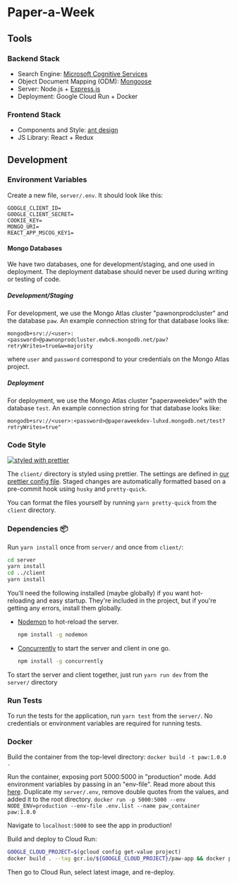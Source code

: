 # Paper-a-Week

## Tools

### Backend Stack

- Search Engine: [Microsoft Cognitive Services](https://azure.microsoft.com/en-us/services/cognitive-services/)
- Object Document Mapping (ODM): [Mongoose](https://mongoosejs.com/)
- Server: Node.js + [Express.js](https://expressjs.com/)
- Deployment: Google Cloud Run + Docker

### Frontend Stack

- Components and Style: [ant design](https://ant.design/)
- JS Library: React + Redux

## Development

### Environment Variables

Create a new file, `server/.env`. It should look like this:

```text
GOOGLE_CLIENT_ID=
GOOGLE_CLIENT_SECRET=
COOKIE_KEY=
MONGO_URI=
REACT_APP_MSCOG_KEY1=
```

#### Mongo Databases

We have two databases, one for development/staging, and one used in deployment.
The deployment database should never be used during writing or testing of code.

##### Development/Staging

For development, we use the Mongo Atlas cluster "pawnonprodcluster" and the database
`paw`. An example connection string for that database looks like:

```text
mongodb+srv://<user>:<password>@pawnonprodcluster.ewbc6.mongodb.net/paw?retryWrites=true&w=majority
```

where `user` and `password` correspond to your credentials on the Mongo Atlas project.

##### Deployment

For deployment, we use the Mongo Atlas cluster "paperaweekdev" with the database `test`.
An example connection string for that database looks like:

```text
mongodb+srv://<user>:<password>@paperaweekdev-luhxd.mongodb.net/test?retryWrites=true"
```

### Code Style

[![styled with prettier](https://img.shields.io/badge/code_style-prettier-ff69b4.svg?style=flat-square)](https://github.com/prettier/prettier)

The `client/` directory is styled using prettier. The settings are defined in [our prettier config file](./client/.prettierrc.json). Staged changes are automatically formatted based on a pre-commit hook using `husky` and `pretty-quick`.

You can format the files yourself by running `yarn pretty-quick` from the `client` directory.

### Dependencies :package:

Run `yarn install` once from `server/` and once from `client/`:

```sh
cd server
yarn install
cd ../client
yarn install
```

You'll need the following installed (maybe globally) if you want hot-reloading and easy startup. They're included in the project, but if you're getting any errors, install them globally.

- [Nodemon](https://www.npmjs.com/package/nodemon) to hot-reload the server.

  ```sh
  npm install -g nodemon
  ```

- [Concurrently](https://www.npmjs.com/package/concurrently) to start the server and client in one go.

  ```sh
  npm install -g concurrently
  ```

To start the server and client together, just run `yarn run dev` from the `server/` directory

### Run Tests

To run the tests for the application, run `yarn test` from the `server/`. No credentials or environment variables are required for running tests.

### Docker

Build the container from the top-level directory:
`docker build -t paw:1.0.0 .`

Run the container, exposing port 5000:5000 in "production" mode. Add environment variables by passing in an "env-file". Read more about this [here](https://docs.docker.com/engine/reference/commandline/run/#set-environment-variables--e---env---env-file). Duplicate my `server/.env`, remove double quotes from the values, and added it to the root directory.
`docker run -p 5000:5000 --env NODE_ENV=production --env-file .env.list --name paw_container paw:1.0.0`

Navigate to `localhost:5000` to see the app in production!

Build and deploy to Cloud Run:

```sh
GOOGLE_CLOUD_PROJECT=$(gcloud config get-value project)
docker build . --tag gcr.io/${GOOGLE_CLOUD_PROJECT}/paw-app && docker push gcr.io/${GOOGLE_CLOUD_PROJECT}/paw-app`
```

Then go to Cloud Run, select latest image, and re-deploy.
